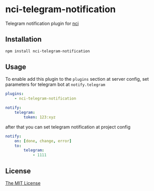 # nci-telegram-notification

Telegram notification plugin for [nci](https://github.com/node-ci/nci)

## Installation

```sh
npm install nci-telegram-notification
```

## Usage

To enable add this plugin to the `plugins` section at server config, set
parameters for telegram bot at `notify.telegram`
```yml
plugins:
    - nci-telegram-notification

notify:
    telegram:
        token: 123:xyz

```
after that you can set telegram notification at project config
```yml
notify:
    on: [done, change, error]
    to:
        telegram:
            - 1111
```

## License

[The MIT License](https://raw.githubusercontent.com/fleg/nci-telegram-notification/master/LICENSE)
